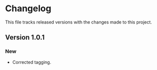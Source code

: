 # Changelog

This file tracks released versions with the changes made to this project.

## Version 1.0.1

### New

- Corrected tagging.
